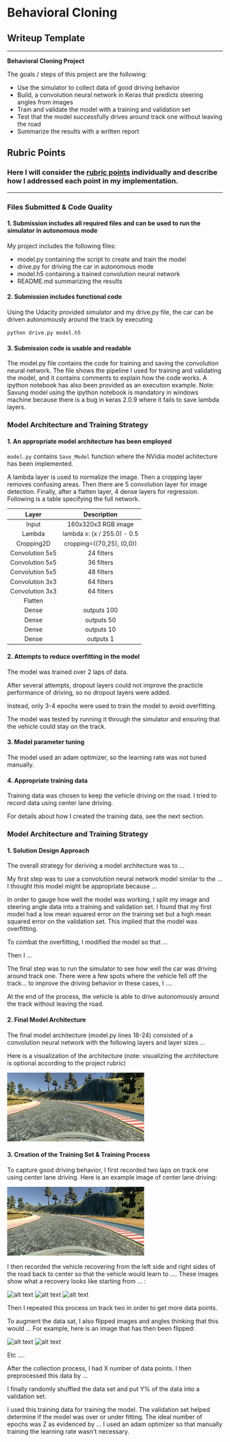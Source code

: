 # **Behavioral Cloning** 

## Writeup Template

---

**Behavioral Cloning Project**

The goals / steps of this project are the following:
* Use the simulator to collect data of good driving behavior
* Build, a convolution neural network in Keras that predicts steering angles from images
* Train and validate the model with a training and validation set
* Test that the model successfully drives around track one without leaving the road
* Summarize the results with a written report


[//]: # (Image References)

[image1]: ./examples/placeholder.png "Model Visualization"
[image2]: ./examples/placeholder.png "Grayscaling"
[image3]: ./examples/placeholder_small.png "Recovery Image"
[image4]: ./examples/placeholder_small.png "Recovery Image"
[image5]: ./examples/placeholder_small.png "Recovery Image"
[image6]: ./examples/placeholder_small.png "Normal Image"
[image7]: ./examples/placeholder_small.png "Flipped Image"

## Rubric Points
### Here I will consider the [rubric points](https://review.udacity.com/#!/rubrics/432/view) individually and describe how I addressed each point in my implementation.  

---
### Files Submitted & Code Quality

#### 1. Submission includes all required files and can be used to run the simulator in autonomous mode

My project includes the following files:
* model.py containing the script to create and train the model
* drive.py for driving the car in autonomous mode
* model.h5 containing a trained convolution neural network 
* README.md summarizing the results

#### 2. Submission includes functional code
Using the Udacity provided simulator and my drive.py file, the car can be driven autonomously around the track by executing 
```
python drive.py model.h5
```

#### 3. Submission code is usable and readable

The model.py file contains the code for training and saving the convolution neural network. The file shows the pipeline I used for training and validating the model, and it contains comments to explain how the code works.  A ipython notebook has also been provided as an execution example.   Note: Savung model using the ipython notebook is mandatory in windows machine because there is a bug in keras 2.0.9 where it fails to save lambda layers.

### Model Architecture and Training Strategy

#### 1. An appropriate model architecture has been employed

`model.py` contains `Save_Model` function where the NVidia model achitecture has been implemented.

A lambda layer is used to normalize the image. Then a cropping layer removes confusing areas. Then there are 5 convolution layer for image detection. Finally, after a flatten layer, 4 dense layers for regression.
  Following is a table specifying the full network.

| Layer         		|     Description	        					|
|:---------------------:|:---------------------------------------------:| 
| Input         		| 160x320x3 RGB image   							| 
| Lambda | lambda x: (x / 255.0) - 0.5 | input_shape=(160,320,3)							|
| Cropping2D | cropping=((70,25), (0,0))									|
| Convolution 5x5  |  24 filters 	| 2x2 stride	| activation='relu'									|
| Convolution 5x5  |  36 filters 	| 2x2 stride	| activation='relu'									|
| Convolution 5x5  |  48 filters 	| 2x2 stride	| activation='relu'									|
| Convolution 3x3  |  64 filters 	| no stride	| activation='relu'									|
| Convolution 3x3 |  64 filters 	| no stride	| activation='relu'									|
| Flatten | 
| Dense	| outputs 100        									|
| Dense		| outputs 50        									|
| Dense		| outputs 10        									|
| Dense		| outputs 1        									|

#### 2. Attempts to reduce overfitting in the model

The model was trained over 2 laps of data.

After several attempts, dropout layers could not improve the practicle performance of driving, so no dropout layers were added.

Instead, only 3-4 epochs were used to train the model to avoid overfitting.

The model was tested by running it through the simulator and ensuring that the vehicle could stay on the track.

#### 3. Model parameter tuning

The model used an adam optimizer, so the learning rate was not tuned manually.

#### 4. Appropriate training data

Training data was chosen to keep the vehicle driving on the road. I tried to record data using center lane driving.

For details about how I created the training data, see the next section. 

### Model Architecture and Training Strategy

#### 1. Solution Design Approach

The overall strategy for deriving a model architecture was to ...

My first step was to use a convolution neural network model similar to the ... I thought this model might be appropriate because ...

In order to gauge how well the model was working, I split my image and steering angle data into a training and validation set. I found that my first model had a low mean squared error on the training set but a high mean squared error on the validation set. This implied that the model was overfitting. 

To combat the overfitting, I modified the model so that ...

Then I ... 

The final step was to run the simulator to see how well the car was driving around track one. There were a few spots where the vehicle fell off the track... to improve the driving behavior in these cases, I ....

At the end of the process, the vehicle is able to drive autonomously around the track without leaving the road.

#### 2. Final Model Architecture

The final model architecture (model.py lines 18-24) consisted of a convolution neural network with the following layers and layer sizes ...

Here is a visualization of the architecture (note: visualizing the architecture is optional according to the project rubric)

![alt text][image1]

#### 3. Creation of the Training Set & Training Process

To capture good driving behavior, I first recorded two laps on track one using center lane driving. Here is an example image of center lane driving:

![alt text][image2]

I then recorded the vehicle recovering from the left side and right sides of the road back to center so that the vehicle would learn to .... These images show what a recovery looks like starting from ... :

![alt text][image3]
![alt text][image4]
![alt text][image5]

Then I repeated this process on track two in order to get more data points.

To augment the data sat, I also flipped images and angles thinking that this would ... For example, here is an image that has then been flipped:

![alt text][image6]
![alt text][image7]

Etc ....

After the collection process, I had X number of data points. I then preprocessed this data by ...


I finally randomly shuffled the data set and put Y% of the data into a validation set. 

I used this training data for training the model. The validation set helped determine if the model was over or under fitting. The ideal number of epochs was Z as evidenced by ... I used an adam optimizer so that manually training the learning rate wasn't necessary.

